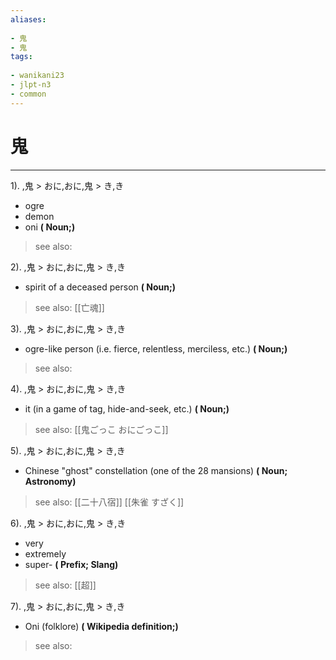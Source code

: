 ```yaml
---
aliases:
    
- 鬼
- 鬼
tags:
    
- wanikani23
- jlpt-n3
- common
---
```


# 鬼
---
1).
,鬼 > おに,おに,鬼 > き,き

- ogre
- demon
- oni
**( Noun;)**
> see also: 
            
2).
,鬼 > おに,おに,鬼 > き,き

- spirit of a deceased person
**( Noun;)**
> see also:  [[亡魂]]
            
3).
,鬼 > おに,おに,鬼 > き,き

- ogre-like person (i.e. fierce, relentless, merciless, etc.)
**( Noun;)**
> see also: 
            
4).
,鬼 > おに,おに,鬼 > き,き

- it (in a game of tag, hide-and-seek, etc.)
**( Noun;)**
> see also:  [[鬼ごっこ おにごっこ]]
            
5).
,鬼 > おに,おに,鬼 > き,き

- Chinese "ghost" constellation (one of the 28 mansions)
**( Noun; Astronomy)**
> see also:  [[二十八宿]] [[朱雀 すざく]]
            
6).
,鬼 > おに,おに,鬼 > き,き

- very
- extremely
- super-
**( Prefix; Slang)**
> see also:  [[超]]
            
7).
,鬼 > おに,おに,鬼 > き,き

- Oni (folklore)
**( Wikipedia definition;)**
> see also: 
            